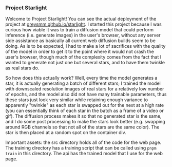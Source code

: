 ### Project Starlight

Welcome to Project Starlight! You can see the actual deployment of the project at [greysmm.github.io/starlight](https://greysmm.github.io/starlight). I started this project because I was curious how viable it was to train a diffusion model that could perform inference (i.e. generate images) in the user's browser, without any server side assistance as basically all current web diffusion builds seem to be doing. As is to be expected, I had to make a lot of sacrifices with the quality of the model in order to get it to the point where it would not crash the user's browser, though much of the complexity comes from the fact that I wanted to generate not just one but several stars, and to have them twinkle as real stars do.

So how does this actually work? Well, every time the model generates a star, it is actually generating a batch of different stars; I trained the model with downscaled resolution images of real stars for a relatively low number of epochs, and the model also did not have many trainable parameters, thus these stars just look very similar while retaining enough variance to apparently "twinkle" as each star is swapped out for the next at a high rate (you can essentially think of each star in the batch as a frame of a video or gif). The diffusion process makes it so that no generated star is the same, and I do some post processing to make the stars look better (e.g. swapping around RGB channels so that not all of the stars are the same color). The star is then placed at a random spot on the container div.

Important assets: the src directory holds all of the code for the web page. The training directory has a training script that can be called using `pnpm train` in this directory. The api has the trained model that I use for the web page.